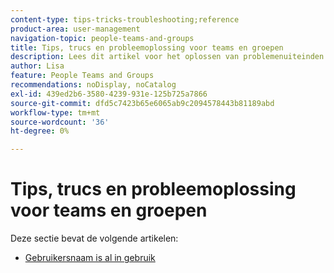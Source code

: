 ```yaml
---
content-type: tips-tricks-troubleshooting;reference
product-area: user-management
navigation-topic: people-teams-and-groups
title: Tips, trucs en probleemoplossing voor teams en groepen
description: Lees dit artikel voor het oplossen van problemenuiteinden op Teams en Groepen.
author: Lisa
feature: People Teams and Groups
recommendations: noDisplay, noCatalog
exl-id: 439ed2b6-3580-4239-931e-125b725a7866
source-git-commit: dfd5c7423b65e6065ab9c2094578443b81189abd
workflow-type: tm+mt
source-wordcount: '36'
ht-degree: 0%

---
```


# Tips, trucs en probleemoplossing voor teams en groepen

Deze sectie bevat de volgende artikelen:

* [Gebruikersnaam is al in gebruik](../../people-teams-and-groups/tips-tricks-and-troubleshooting/username-already-in-use.md)
